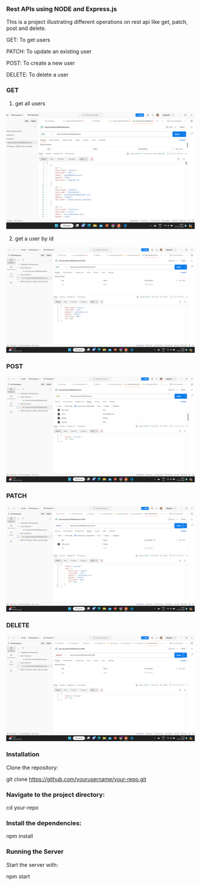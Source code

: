 ### Rest APIs using NODE and Express.js

This is a project illustrating different operations on rest api like get, patch, post and delete.

GET: To get users

PATCH: To update an existing user

POST: To create a new user

DELETE: To delete a user

### GET

1) get all users

![alt text](Testing_Images/get.png)



2) get a user by id

![alt text](Testing_Images/getbyid.png)




### POST

![alt text](Testing_Images/post.png)


### PATCH


![alt text](Testing_Images/patch.png)



### DELETE 

![alt text](Testing_Images/delete.png)


### Installation

Clone the repository:

git clone https://github.com/yourusername/your-repo.git


### Navigate to the project directory:

cd your-repo

### Install the dependencies:

npm install

### Running the Server

Start the server with:

npm start